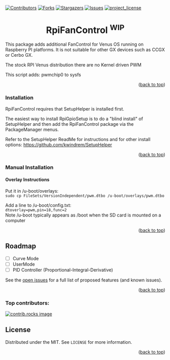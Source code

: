 <!-- Improved compatibility of back to top link: See: https://github.com/othneildrew/Best-README-Template/pull/73 -->
<a id="readme-top"></a>
<!--
*** Thanks for checking out the Best-README-Template. If you have a suggestion
*** that would make this better, please fork the repo and create a pull request
*** or simply open an issue with the tag "enhancement".
*** Don't forget to give the project a star!
*** Thanks again! Now go create something AMAZING! :D
-->



<!-- PROJECT SHIELDS -->
<!--
*** I'm using markdown "reference style" links for readability.
*** Reference links are enclosed in brackets [ ] instead of parentheses ( ).
*** See the bottom of this document for the declaration of the reference variables
*** for contributors-url, forks-url, etc. This is an optional, concise syntax you may use.
*** https://www.markdownguide.org/basic-syntax/#reference-style-links
-->
[![Contributors][contributors-shield]][contributors-url]
[![Forks][forks-shield]][forks-url]
[![Stargazers][stars-shield]][stars-url]
[![Issues][issues-shield]][issues-url]
[![project_license][license-shield]][license-url]
<br />
<h1 align="center">RpiFanControl <sup>WIP</sup></h1>

 

<!-- ABOUT THE PROJECT -->
This package adds additional FanControl for Venus OS running on Raspberry PI platforms. 
It is not suitable for other GX devices such as CCGX or Cerbo GX.

The stock RPI Venus distribution there are no Kernel driven PWM

This script adds:
    pwmchip0 to sysfs

<p align="right">(<a href="#readme-top">back to top</a>)</p>

### Installation

RpiFanControl requires that SetupHelper is installed first.

The easiest way to install RpiGpioSetup is to do a "blind install" of SetupHelper
	and then add the RpiFanControl package via the PackageManager menus.

Refer to the SetupHelper ReadMe for instructions and for other install options:
	https://github.com/kwindrem/SetupHelper

<p align="right">(<a href="#readme-top">back to top</a>)</p>

### Manual Installation


#### Overlay Instructions

Put it in /u-boot/overlays:<br>
```sudo cp FileSets/VersionIndependent/pwm.dtbo /u-boot/overlays/pwm.dtbo```

Add a line to /u-boot/config.txt:<br>
```dtoverlay=pwm,pin=18,func=2```
<br>
Note /u-boot typically appears as /boot when the SD card is mounted on a computer

<p align="right">(<a href="#readme-top">back to top</a>)</p>

<!-- ROADMAP -->

## Roadmap

- [ ] Curve Mode
- [ ] UserMode
- [ ] PID Controller (Proportional-Integral-Derivative)

See the [open issues](https://github.com/oxynatOr/RpiFanControl/issues) for a full list of proposed features (and known issues).

<p align="right">(<a href="#readme-top">back to top</a>)</p>


### Top contributors:

<a href="https://github.com/oxynatOr/RpiFanControl/graphs/contributors">
  <img src="https://contrib.rocks/image?repo=oxynatOr/RpiFanControl" alt="contrib.rocks image" />
</a>

<!-- LICENSE -->
## License

Distributed under the MIT. See `LICENSE` for more information.

<p align="right">(<a href="#readme-top">back to top</a>)</p>


<!-- MARKDOWN LINKS & IMAGES -->
<!-- https://www.markdownguide.org/basic-syntax/#reference-style-links -->
[wip-shield]: https://img.shields.io/github/contributors/oxynatOr/RpiFanControl.svg?style=for-the-badge
[contributors-shield]: https://img.shields.io/github/contributors/oxynatOr/RpiFanControl.svg?style=for-the-badge
[contributors-url]: https://github.com/oxynatOr/RpiFanControl/graphs/contributors
[forks-shield]: https://img.shields.io/github/forks/oxynatOr/RpiFanControl.svg?style=for-the-badge
[forks-url]: https://github.com/oxynatOr/RpiFanControl/network/members
[stars-shield]: https://img.shields.io/github/stars/oxynatOr/RpiFanControl.svg?style=for-the-badge
[stars-url]: https://github.com/oxynatOr/RpiFanControl/stargazers
[issues-shield]: https://img.shields.io/github/issues/oxynatOr/RpiFanControl.svg?style=for-the-badge
[issues-url]: https://github.com/oxynatOr/RpiFanControl/issues
[license-shield]: https://img.shields.io/github/license/oxynatOr/RpiFanControl.svg?style=for-the-badge
[license-url]: https://github.com/oxynatOr/RpiFanControl/blob/main/LICENSE
[Next.js]: https://img.shields.io/badge/next.js-000000?style=for-the-badge&logo=nextdotjs&logoColor=white
[Next-url]: https://nextjs.org/
[React.js]: https://img.shields.io/badge/React-20232A?style=for-the-badge&logo=react&logoColor=61DAFB
[React-url]: https://reactjs.org/
[Vue.js]: https://img.shields.io/badge/Vue.js-35495E?style=for-the-badge&logo=vuedotjs&logoColor=4FC08D
[Vue-url]: https://vuejs.org/
[Angular.io]: https://img.shields.io/badge/Angular-DD0031?style=for-the-badge&logo=angular&logoColor=white
[Angular-url]: https://angular.io/
[Svelte.dev]: https://img.shields.io/badge/Svelte-4A4A55?style=for-the-badge&logo=svelte&logoColor=FF3E00
[Svelte-url]: https://svelte.dev/
[Laravel.com]: https://img.shields.io/badge/Laravel-FF2D20?style=for-the-badge&logo=laravel&logoColor=white
[Laravel-url]: https://laravel.com
[Bootstrap.com]: https://img.shields.io/badge/Bootstrap-563D7C?style=for-the-badge&logo=bootstrap&logoColor=white
[Bootstrap-url]: https://getbootstrap.com
[JQuery.com]: https://img.shields.io/badge/jQuery-0769AD?style=for-the-badge&logo=jquery&logoColor=white
[JQuery-url]: https://jquery.com 
